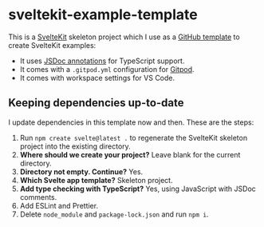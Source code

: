 # sveltekit-example-template

This is a [SvelteKit](https://kit.svelte.dev/) skeleton project which I use as a [GitHub template](https://docs.github.com/en/repositories/creating-and-managing-repositories/creating-a-repository-from-a-template) to create SvelteKit examples:

- It uses [JSDoc annotations](https://www.typescriptlang.org/docs/handbook/jsdoc-supported-types.html) for TypeScript support.
- It comes with a `.gitpod.yml` configuration for [Gitpod](https://www.gitpod.io).
- It comes with workspace settings for VS Code.

## Keeping dependencies up-to-date

I update dependencies in this template now and then. These are the steps:

1. Run `npm create svelte@latest .` to regenerate the SvelteKit skeleton project into the existing directory.
1. **Where should we create your project?** Leave blank for the current directory.
1. **Directory not empty. Continue?** Yes.
1. **Which Svelte app template?** Skeleton project.
1. **Add type checking with TypeScript?** Yes, using JavaScript with JSDoc comments.
1. Add ESLint and Prettier.
1. Delete `node_module` and `package-lock.json` and run `npm i`.
